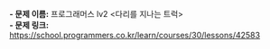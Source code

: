 **- 문제 이름:** 프로그래머스 lv2 <다리를 지나는 트럭>  
**- 문제 링크:** https://school.programmers.co.kr/learn/courses/30/lessons/42583

